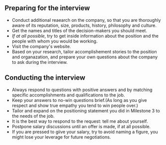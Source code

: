 ## Preparing for the interview
- Conduct additional reaearch on the company, so that you are thoroughly aware of its reputation, size, products, history, philosophy and culture. 
- Get the names and titles of the decision-makers you should meet.
- *If at all possible*, try to get inside information about the position and the people with whom you would be working. 
- Visit the company's website.
- Based on your research, tailor accomplishement stories to the position and organazation, and prepare your own questions about the company to ask during the interview. 

## Conducting the interview
- Always respond to questions with positive answers and by matching specific accomplishments and qualifications to the job. 
- Keep your answers to no-win questions brief.(As long as you give respect and show true empathy you tend to win people over.)
- Tailor and expand on the positioning statement you did in Milestone 3 to the needs of the job.
- It is the best way to respond to the request: tell me about yourself.
- Postpone salary discussions until an offer is made, if at all possible.
- If you are pressed to giive your salary, try to avoid naming a figure, you might lose your leverage for future negotiations. 
